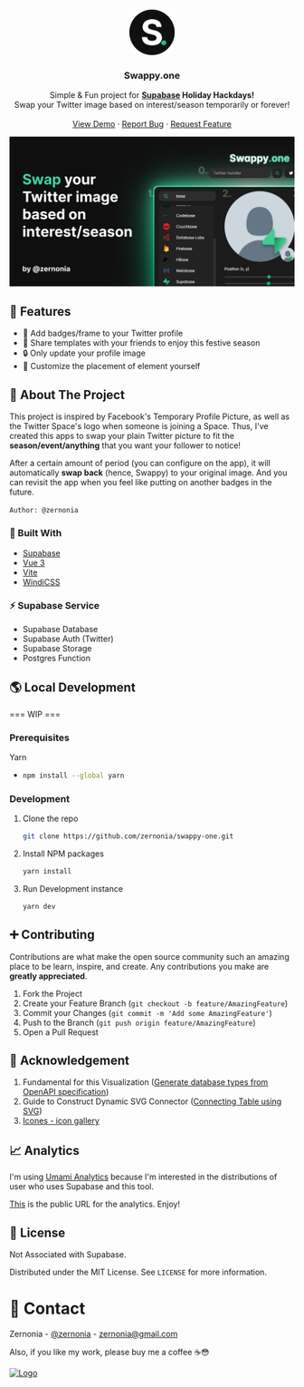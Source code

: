 <!-- PROJECT LOGO -->
<br />
<p align="center">
  <a href="https://github.com/zernonia/swappy-one">
    <img src="public/favicon.png" alt="Logo" width="80" height="80">
  </a>

  <h3 align="center">Swappy.one</h3>

  <p align="center">
  Simple & Fun project for <strong><a href="https://supabase.io/">Supabase</a> Holiday Hackdays!</strong>
    <br />
    Swap your Twitter image based on interest/season temporarily or forever!
    <br />
    <br />
    <a href="https://swappy.one">View Demo</a>
    ·
    <a href="https://github.com/zernonia/swappy-one/issues">Report Bug</a>
    ·
    <a href="https://github.com/zernonia/swappy-one/issues">Request Feature</a>
  </p>
</p>

![Swappy.one](public/og.png)

## 🚀 Features

- 🎉 Add badges/frame to your Twitter profile
- 🤩 Share templates with your friends to enjoy this festive season
- 🔒 Only update your profile image
- 🤚 Customize the placement of element yourself

## 📇 About The Project

This project is inspired by Facebook's Temporary Profile Picture, as well as the Twitter Space's logo when someone is joining a Space. Thus, I've created this apps to swap your plain Twitter picture to fit the **season/event/anything** that you want your follower to notice!

After a certain amount of period (you can configure on the app), it will automatically **swap back** (hence, Swappy) to your original image. And you can revisit the app when you feel like putting on another badges in the future.

`Author: @zernonia`

### 🔨 Built With

- [Supabase](https://supabase.com/)
- [Vue 3](https://v3.vuejs.org/)
- [Vite](https://vitejs.dev/)
- [WindiCSS](https://windicss.org/)

### ⚡ Supabase Service

- Supabase Database
- Supabase Auth (Twitter)
- Supabase Storage
- Postgres Function

## 🌎 Local Development

=== WIP ===

### Prerequisites

Yarn

- ```sh
  npm install --global yarn
  ```

### Development

1. Clone the repo
   ```sh
   git clone https://github.com/zernonia/swappy-one.git
   ```
2. Install NPM packages
   ```sh
   yarn install
   ```
3. Run Development instance
   ```sh
   yarn dev
   ```

## ➕ Contributing

Contributions are what make the open source community such an amazing place to be learn, inspire, and create. Any contributions you make are **greatly appreciated**.

1. Fork the Project
2. Create your Feature Branch (`git checkout -b feature/AmazingFeature`)
3. Commit your Changes (`git commit -m 'Add some AmazingFeature'`)
4. Push to the Branch (`git push origin feature/AmazingFeature`)
5. Open a Pull Request

## 🙏 Acknowledgement

1. Fundamental for this Visualization ([Generate database types from OpenAPI specification](https://supabase.io/docs/reference/javascript/generating-types#generate-database-types-from-openapi-specification))
2. Guide to Construct Dynamic SVG Connector ([Connecting Table using SVG](https://codepen.io/alojzije/pen/ndfrI))
3. [Icones - icon gallery](https://icones.js.org/)

## 📈 Analytics

I'm using [Umami Analytics](https://umami.is/docs/about) because I'm interested in the distributions of user who uses Supabase and this tool.

[This](https://umami-zernonia.vercel.app/share/yzSUulXQ/Supabase%20Schema) is the public URL for the analytics. Enjoy!

## 📜 License

Not Associated with Supabase.

Distributed under the MIT License. See `LICENSE` for more information.

# 📧 Contact

Zernonia - [@zernonia](https://twitter.com/zernonia) - zernonia@gmail.com

Also, if you like my work, please buy me a coffee ☕😳

<a href="https://www.buymeacoffee.com/zernonia" target="_blank">
    <img src="https://www.buymeacoffee.com/assets/img/custom_images/yellow_img.png" alt="Logo" >
  </a>
